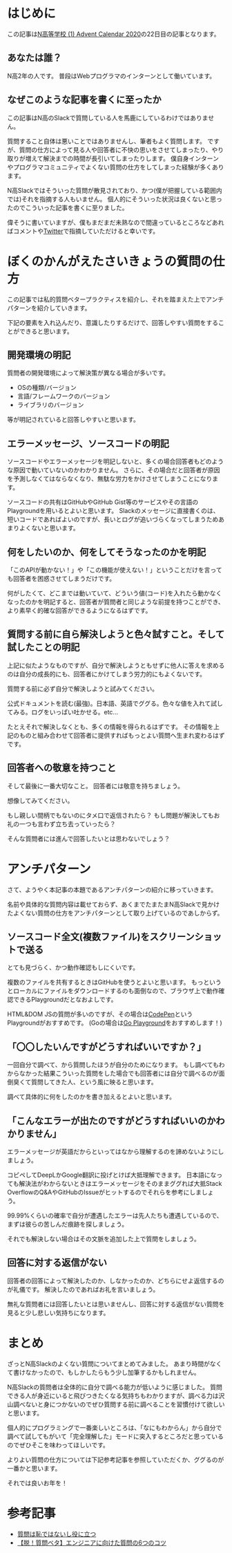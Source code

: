 # はじめに

この記事は[N高等学校 (1) Advent Calendar 2020](https://qiita.com/advent-calendar/2020/n-highschool)の22日目の記事となります。

## あなたは誰？

N高2年の人です。
普段はWebプログラマのインターンとして働いています。

## なぜこのような記事を書くに至ったか

この記事はN高のSlackで質問している人を馬鹿にしているわけではありません。

質問すること自体は悪いことではありませんし、筆者もよく質問します。
ですが、質問の仕方によって見る人や回答者に不快の思いをさせてしまったり、やり取りが増えて解決までの時間が長引いてしまったりします。
僕自身インターンやプログラマコミュニティでよくない質問の仕方をしてしまった経験が多くあります。

N高Slackではそういった質問が散見されており、かつ(僕が把握している範囲内では)それを指摘する人もいません。
個人的にそういった状況は良くないと思ったのでこういった記事を書くに至りました。

偉そうに書いていますが、僕もまだまだ未熟なので間違っているところなどあればコメントや[Twitter](https://twitter.com/re_yuzuy)で指摘していただけると幸いです。

# ぼくのかんがえたさいきょうの質問の仕方

この記事では私的質問ベタープラクティスを紹介し、それを踏まえた上でアンチパターンを紹介していきます。

下記の要素を入れ込んだり、意識したりするだけで、回答しやすい質問をすることができると思います。

## 開発環境の明記

質問者の開発環境によって解決策が異なる場合が多いです。

- OSの種類/バージョン
- 言語/フレームワークのバージョン
- ライブラリのバージョン

等が明記されていると回答しやすいと思います。

## エラーメッセージ、ソースコードの明記

ソースコードやエラーメッセージを明記しないと、多くの場合回答者もどのような原因で動いていないのかわかりません。
さらに、その場合だと回答者が原因を予測しなくてはならなくなり、無駄な労力をかけさせてしまうことになります。

ソースコードの共有はGitHubやGitHub Gist等のサービスやその言語のPlaygroundを用いるとよいと思います。
Slackのメッセージに直接書くのは、短いコードであればよいのですが、長いとログが追いづらくなってしまうためあまりよくないと思います。

## 何をしたいのか、何をしてそうなったのかを明記

「このAPIが動かない！」や「この機能が使えない！」ということだけを言っても回答者を困惑させてしまうだけです。

何がしたくて、どこまでは動いていて、どういう値(コード)を入れたら動かなくなったのかを明記すると、回答者が質問者と同じような前提を持つことができ、より素早く的確な回答ができるようになるはずです。

## 質問する前に自ら解決しようと色々試すこと。そして試したことの明記

上記に似たようなものですが、自分で解決しようともせずに他人に答えを求めるのは自分の成長的にも、回答者にかけてしまう労力的にもよくないです。

質問する前に必ず自分で解決しようと試みてください。

公式ドキュメントを読む(最強)。日本語、英語でググる。色々な値を入れて試してみる。ログをいっぱい吐かせる。etc...

たとえそれで解決しなくとも、多くの情報を得られるはずです。
その情報を上記のものと組み合わせて回答者に提供すればもっとよい質問へ生まれ変わるはずです。

## 回答者への敬意を持つこと

そして最後に一番大切なこと。
回答者には敬意を持ちましょう。

想像してみてください。

もし親しい間柄でもないのにタメ口で返信されたら？
もし問題が解決してもお礼の一つも言わず立ち去っていったら？

そんな質問者には進んで回答したいとは思わないでしょう？

# アンチパターン

さて、ようやく本記事の本題であるアンチパターンの紹介に移っていきます。

名前や具体的な質問内容は載せておらず、あくまでたまたまN高Slackで見かけたよくない質問の仕方をアンチパターンとして取り上げているのであしからず。

## ソースコード全文(複数ファイル)をスクリーンショットで送る

とても見づらく、かつ動作確認もしにくいです。

複数のファイルを共有するときはGitHubを使うとよいと思います。
もっというとローカルにファイルをダウンロードするのも面倒なので、ブラウザ上で動作確認できるPlaygroundだとなおよしです。

HTML&DOM JSの質問が多いのですが、その場合は[CodePen](https://codepen.io/)というPlaygroundがおすすめです。
(Goの場合は[Go Playground](https://play.golang.org)をおすすめします！)

## 「〇〇したいんですがどうすればいいですか？」

一回自分で調べて、から質問したほうが自分のためになります。
もし調べてもわからなかった結果こういった質問をした場合でも回答者には自分で調べるのが面倒臭くて質問してきた人、という風に映ると思います。

調べて具体的に何をしたのかを書き加えるとよいと思います。

## 「こんなエラーが出たのですがどうすればいいのかわかりません」

エラーメッセージが英語だからといってはなから理解するのを諦めないようにしましょう。

コピペしてDeepLかGoogle翻訳に投げとけば大抵理解できます。
日本語になっても解決法がわからないときはエラーメッセージをそのままググれば大抵Stack OverflowのQ&AやGitHubのIssueがヒットするのでそれらを参考にしましょう。

99.99%くらいの確率で自分が遭遇したエラーは先人たちも遭遇しているので、まずは彼らの苦しんだ痕跡を探しましょう。

それでも解決しない場合はその文脈を追加した上で質問をしましょう。

## 回答に対する返信がない

回答者の回答によって解決したのか、しなかったのか、どちらにせよ返信するのが礼儀です。
解決したのであればお礼を言いましょう。

無礼な質問者には回答したいとは思いませんし、回答に対する返信がない質問を見ると少し悲しい気持ちになります。

# まとめ

ざっとN高Slackのよくない質問についてまとめてみました。
あまり時間がなくて書けなかったので、もしかしたらもう少し加筆するかもしれません。

N高Slackの質問者は全体的に自分で調べる能力が低いように感じました。
質問できる人が身近にいると飛びつきたくなる気持ちもわかりますが、調べる力は沢山調べないと身につかないのでぜひ質問する前に調べることを習慣付けて欲しいと思います。

個人的にプログラミングで一番楽しいところは、「なにもわからん」から自分で調べて試してもがいて「完全理解した」モードに突入するところだと思っているのでぜひそこを味わってほしいです。

よりよい質問の仕方については下記参考記事を参照していただくか、ググるのが一番かと思います。

それでは良いお年を！

# 参考記事

- [質問は恥ではないし役に立つ](https://qiita.com/seki_uk/items/4001423b3cd3db0dada7)
- [【脱！質問ベタ】エンジニアに向けた質問の6つのコツ](https://www.walker.co.jp/how_to_questions/)
